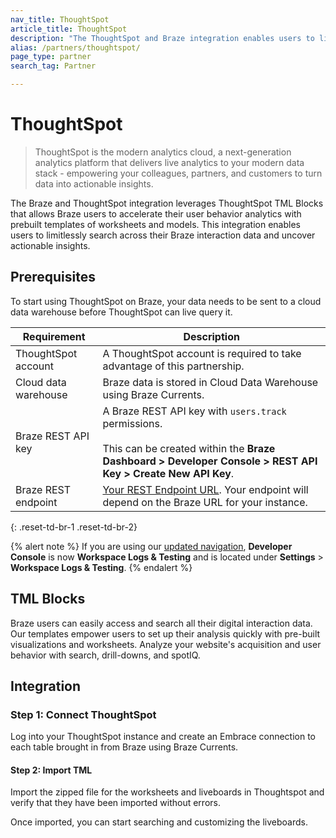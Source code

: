 ```yaml
---
nav_title: ThoughtSpot
article_title: ThoughtSpot
description: "The ThoughtSpot and Braze integration enables users to limitlessly search across their Braze interaction data and uncover actionable insights."
alias: /partners/thoughtspot/
page_type: partner
search_tag: Partner

---
```


# ThoughtSpot

> ThoughtSpot is the modern analytics cloud, a next-generation analytics platform that delivers live analytics to your modern data stack - empowering your colleagues, partners, and customers to turn data into actionable insights.

The Braze and ThoughtSpot integration leverages ThoughtSpot TML Blocks that allows Braze users to accelerate their user behavior analytics with prebuilt templates of worksheets and models. This integration enables users to limitlessly search across their Braze interaction data and uncover actionable insights. 

## Prerequisites

To start using ThoughtSpot on Braze, your data needs to be sent to a cloud data warehouse before ThoughtSpot can live query it.

| Requirement | Description |
| ----------- | ----------- |
| ThoughtSpot account | A ThoughtSpot account is required to take advantage of this partnership. |
| Cloud data warehouse| Braze data is stored in Cloud Data Warehouse using Braze Currents. |
| Braze REST API key | A Braze REST API key with `users.track` permissions. <br><br> This can be created within the **Braze Dashboard > Developer Console > REST API Key > Create New API Key**. |
| Braze REST endpoint | [Your REST Endpoint URL][1]. Your endpoint will depend on the Braze URL for your instance. |
{: .reset-td-br-1 .reset-td-br-2}

{% alert note %}
If you are using our [updated navigation]({{site.baseurl}}/navigation/), **Developer Console** is now **Workspace Logs & Testing** and is located under **Settings** > **Workspace Logs & Testing**.
{% endalert %}

## TML Blocks

Braze users can easily access and search all their digital interaction data. Our templates empower users to set up their analysis quickly with pre-built visualizations and worksheets. Analyze your website's acquisition and user behavior with search, drill-downs, and spotIQ.

## Integration

### Step 1: Connect ThoughtSpot 

Log into your ThoughtSpot instance and create an Embrace connection to each table brought in from Braze using Braze Currents.

#### Step 2: Import TML

Import the zipped file for the worksheets and liveboards in Thoughtspot and verify that they have been imported without errors. 

Once imported, you can start searching and customizing the liveboards. 

[1]: {{site.baseurl}}/developer_guide/rest_api/basics/#endpoints